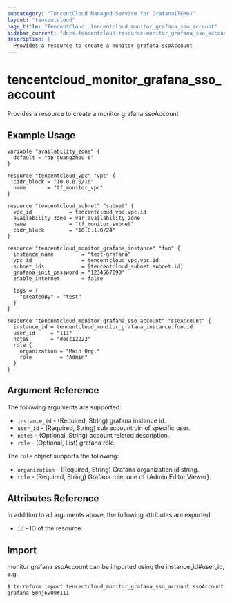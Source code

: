```yaml
---
subcategory: "TencentCloud Managed Service for Grafana(TCMG)"
layout: "tencentcloud"
page_title: "TencentCloud: tencentcloud_monitor_grafana_sso_account"
sidebar_current: "docs-tencentcloud-resource-monitor_grafana_sso_account"
description: |-
  Provides a resource to create a monitor grafana ssoAccount
---
```


# tencentcloud_monitor_grafana_sso_account

Provides a resource to create a monitor grafana ssoAccount

## Example Usage

```hcl
variable "availability_zone" {
  default = "ap-guangzhou-6"
}

resource "tencentcloud_vpc" "vpc" {
  cidr_block = "10.0.0.0/16"
  name       = "tf_monitor_vpc"
}

resource "tencentcloud_subnet" "subnet" {
  vpc_id            = tencentcloud_vpc.vpc.id
  availability_zone = var.availability_zone
  name              = "tf_monitor_subnet"
  cidr_block        = "10.0.1.0/24"
}

resource "tencentcloud_monitor_grafana_instance" "foo" {
  instance_name         = "test-grafana"
  vpc_id                = tencentcloud_vpc.vpc.id
  subnet_ids            = [tencentcloud_subnet.subnet.id]
  grafana_init_password = "1234567890"
  enable_internet       = false

  tags = {
    "createdBy" = "test"
  }
}

resource "tencentcloud_monitor_grafana_sso_account" "ssoAccount" {
  instance_id = tencentcloud_monitor_grafana_instance.foo.id
  user_id     = "111"
  notes       = "desc12222"
  role {
    organization = "Main Org."
    role         = "Admin"
  }
}
```

## Argument Reference

The following arguments are supported:

* `instance_id` - (Required, String) grafana instance id.
* `user_id` - (Required, String) sub account uin of specific user.
* `notes` - (Optional, String) account related description.
* `role` - (Optional, List) grafana role.

The `role` object supports the following:

* `organization` - (Required, String) Grafana organization id string.
* `role` - (Required, String) Grafana role, one of {Admin,Editor,Viewer}.

## Attributes Reference

In addition to all arguments above, the following attributes are exported:

* `id` - ID of the resource.



## Import

monitor grafana ssoAccount can be imported using the instance_id#user_id, e.g.
```
$ terraform import tencentcloud_monitor_grafana_sso_account.ssoAccount grafana-50nj6v00#111
```


